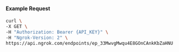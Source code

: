 <!-- Code generated for API Clients. DO NOT EDIT. -->

#### Example Request

```bash
curl \
-X GET \
-H "Authorization: Bearer {API_KEY}" \
-H "Ngrok-Version: 2" \
https://api.ngrok.com/endpoints/ep_33MwvgMwqu4E8GOnCAnkKbZaHNU
```

